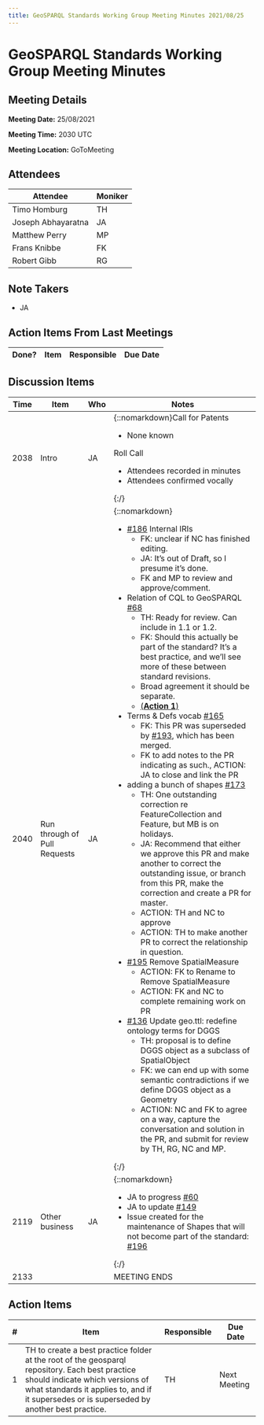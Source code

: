 ```yaml
---
title: GeoSPARQL Standards Working Group Meeting Minutes 2021/08/25
---
```

# GeoSPARQL Standards Working Group Meeting Minutes
## Meeting Details
**Meeting Date:** 25/08/2021

**Meeting Time:** 2030 UTC

**Meeting Location:** GoToMeeting  

## Attendees

| Attendee | Moniker |
| ---- | ---- |
| Timo Homburg | TH |
| Joseph Abhayaratna | JA |
| Matthew Perry | MP |
| Frans Knibbe | FK |
| Robert Gibb | RG |


## Note Takers
- JA

## Action Items From Last Meetings

| Done? | Item | Responsible | Due Date |
| ---- | ---- | ---- | ---- |

## Discussion Items

| Time | Item | Who | Notes |
| ---- | ---- | ---- | ---- |
| 2038 | Intro | JA | {::nomarkdown}Call for Patents<ul><li>None known</li></ul>Roll Call<ul><li>Attendees recorded in minutes</li><li>Attendees confirmed vocally</li></ul>{:/} |
| 2040 | Run through of Pull Requests | JA | {::nomarkdown}<ul><li>[#186](https://github.com/opengeospatial/ogc-geosparql/pull/186) Internal IRIs <ul><li>FK: unclear if NC has finished editing.</li><li>JA: It’s out of Draft, so I presume it’s done.</li><li>FK and MP to review and approve/comment.</li></ul></li><li>Relation of CQL to GeoSPARQL [#68](https://github.com/opengeospatial/ogc-geosparql/pull/68)<ul><li>TH: Ready for review. Can include in 1.1 or 1.2.</li><li>FK: Should this actually be part of the standard? It’s a best practice, and we’ll see more of these between standard revisions.</li><li>Broad agreement it should be separate.</li><li>[(**Action 1**)](#action_1)</li></ul></li><li>Terms & Defs vocab [#165](https://github.com/opengeospatial/ogc-geosparql/pull/165)<ul><li>FK: This PR was superseded by [#193](https://github.com/opengeospatial/ogc-geosparql/pull/193), which has been merged.</li><li>FK to add notes to the PR indicating as such., ACTION: JA to close and link the PR</li></ul></li><li>adding a bunch of shapes [#173](https://github.com/opengeospatial/ogc-geosparql/pull/173)<ul><li>TH: One outstanding correction re FeatureCollection and Feature, but MB is on holidays.</li><li>JA: Recommend that either we approve this PR and make another to correct the outstanding issue, or branch from this PR, make the correction and create a PR for master.</li><li>ACTION: TH and NC to approve</li><li>ACTION: TH to make another PR to correct the relationship in question.</li></ul></li><li>[#195](https://github.com/opengeospatial/ogc-geosparql/pull/195) Remove SpatialMeasure <ul><li>ACTION: FK to Rename to Remove SpatialMeasure</li><li>ACTION: FK and NC to complete remaining work on PR</li></ul></li><li>[#136](https://github.com/opengeospatial/ogc-geosparql/pull/136) Update geo.ttl: redefine ontology terms for DGGS<ul><li>TH: proposal is to define DGGS object as a subclass of SpatialObject</li><li>FK: we can end up with some semantic contradictions if we define DGGS object as a Geometry</li><li>ACTION: NC and FK to agree on a way, capture the conversation and solution in the PR, and submit for review by TH, RG, NC and MP.</li></ul></li></ul>{:/} |
| 2119 | Other business | JA | {::nomarkdown}<ul><li>JA to progress [#60](https://github.com/opengeospatial/ogc-geosparql/issues/60)</li><li>JA to update [#149](https://github.com/opengeospatial/ogc-geosparql/issues/149)</li><li>Issue created for the maintenance of Shapes that will not become part of the standard: [#196](https://github.com/opengeospatial/ogc-geosparql/issues/196)</li></ul>{:/} |
| 2133 | | | MEETING ENDS |

## Action Items

| \# | Item | Responsible | Due Date |
| ---- | ---- | ---- | ---- |
| <span name="action_1">1</span> | TH to create a best practice folder at the root of the geosparql repository. Each best practice should indicate which versions of what standards it applies to, and if it supersedes or is superseded by another best practice. | TH | Next Meeting |


